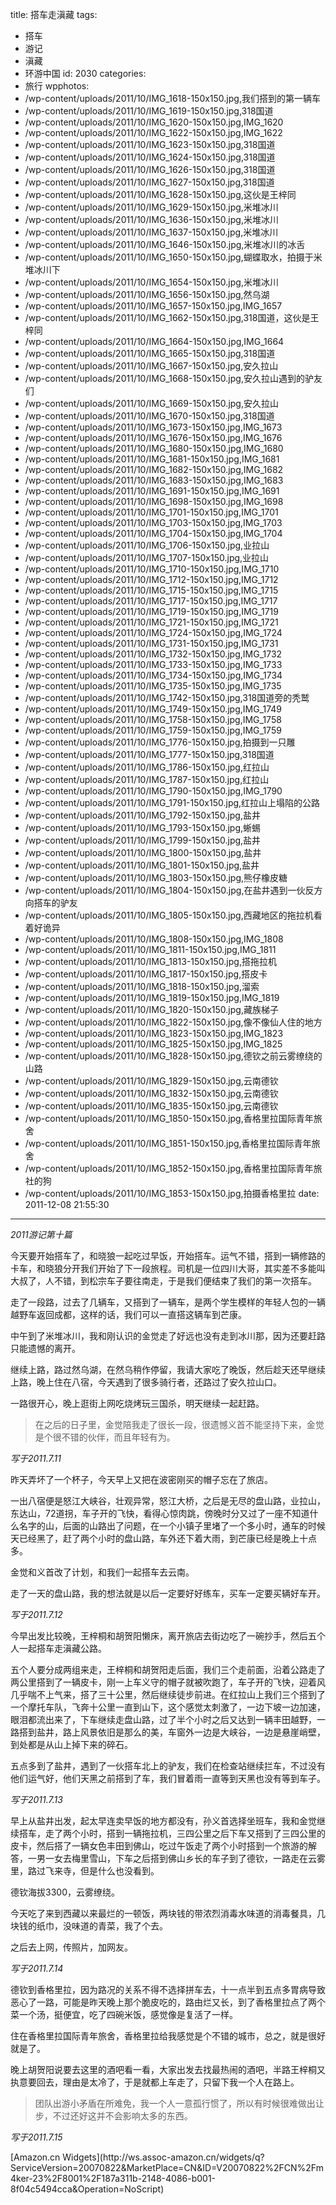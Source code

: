 title: 搭车走滇藏
tags:
  - 搭车
  - 游记
  - 滇藏
  - 环游中国
id: 2030
categories:
  - 旅行
wpphotos:
  - /wp-content/uploads/2011/10/IMG_1618-150x150.jpg,我们搭到的第一辆车
  - /wp-content/uploads/2011/10/IMG_1619-150x150.jpg,318国道
  - /wp-content/uploads/2011/10/IMG_1620-150x150.jpg,IMG_1620
  - /wp-content/uploads/2011/10/IMG_1622-150x150.jpg,IMG_1622
  - /wp-content/uploads/2011/10/IMG_1623-150x150.jpg,318国道
  - /wp-content/uploads/2011/10/IMG_1624-150x150.jpg,318国道
  - /wp-content/uploads/2011/10/IMG_1626-150x150.jpg,318国道
  - /wp-content/uploads/2011/10/IMG_1627-150x150.jpg,318国道
  - /wp-content/uploads/2011/10/IMG_1628-150x150.jpg,这伙是王梓同
  - /wp-content/uploads/2011/10/IMG_1629-150x150.jpg,米堆冰川
  - /wp-content/uploads/2011/10/IMG_1636-150x150.jpg,米堆冰川
  - /wp-content/uploads/2011/10/IMG_1637-150x150.jpg,米堆冰川
  - /wp-content/uploads/2011/10/IMG_1646-150x150.jpg,米堆冰川的冰舌
  - /wp-content/uploads/2011/10/IMG_1650-150x150.jpg,蝴蝶取水，拍摄于米堆冰川下
  - /wp-content/uploads/2011/10/IMG_1654-150x150.jpg,米堆冰川
  - /wp-content/uploads/2011/10/IMG_1656-150x150.jpg,然乌湖
  - /wp-content/uploads/2011/10/IMG_1657-150x150.jpg,IMG_1657
  - /wp-content/uploads/2011/10/IMG_1662-150x150.jpg,318国道，这伙是王梓同
  - /wp-content/uploads/2011/10/IMG_1664-150x150.jpg,IMG_1664
  - /wp-content/uploads/2011/10/IMG_1665-150x150.jpg,318国道
  - /wp-content/uploads/2011/10/IMG_1667-150x150.jpg,安久拉山
  - /wp-content/uploads/2011/10/IMG_1668-150x150.jpg,安久拉山遇到的驴友们
  - /wp-content/uploads/2011/10/IMG_1669-150x150.jpg,安久拉山
  - /wp-content/uploads/2011/10/IMG_1670-150x150.jpg,318国道
  - /wp-content/uploads/2011/10/IMG_1673-150x150.jpg,IMG_1673
  - /wp-content/uploads/2011/10/IMG_1676-150x150.jpg,IMG_1676
  - /wp-content/uploads/2011/10/IMG_1680-150x150.jpg,IMG_1680
  - /wp-content/uploads/2011/10/IMG_1681-150x150.jpg,IMG_1681
  - /wp-content/uploads/2011/10/IMG_1682-150x150.jpg,IMG_1682
  - /wp-content/uploads/2011/10/IMG_1683-150x150.jpg,IMG_1683
  - /wp-content/uploads/2011/10/IMG_1691-150x150.jpg,IMG_1691
  - /wp-content/uploads/2011/10/IMG_1698-150x150.jpg,IMG_1698
  - /wp-content/uploads/2011/10/IMG_1701-150x150.jpg,IMG_1701
  - /wp-content/uploads/2011/10/IMG_1703-150x150.jpg,IMG_1703
  - /wp-content/uploads/2011/10/IMG_1704-150x150.jpg,IMG_1704
  - /wp-content/uploads/2011/10/IMG_1706-150x150.jpg,业拉山
  - /wp-content/uploads/2011/10/IMG_1707-150x150.jpg,业拉山
  - /wp-content/uploads/2011/10/IMG_1710-150x150.jpg,IMG_1710
  - /wp-content/uploads/2011/10/IMG_1712-150x150.jpg,IMG_1712
  - /wp-content/uploads/2011/10/IMG_1715-150x150.jpg,IMG_1715
  - /wp-content/uploads/2011/10/IMG_1717-150x150.jpg,IMG_1717
  - /wp-content/uploads/2011/10/IMG_1719-150x150.jpg,IMG_1719
  - /wp-content/uploads/2011/10/IMG_1721-150x150.jpg,IMG_1721
  - /wp-content/uploads/2011/10/IMG_1724-150x150.jpg,IMG_1724
  - /wp-content/uploads/2011/10/IMG_1731-150x150.jpg,IMG_1731
  - /wp-content/uploads/2011/10/IMG_1732-150x150.jpg,IMG_1732
  - /wp-content/uploads/2011/10/IMG_1733-150x150.jpg,IMG_1733
  - /wp-content/uploads/2011/10/IMG_1734-150x150.jpg,IMG_1734
  - /wp-content/uploads/2011/10/IMG_1735-150x150.jpg,IMG_1735
  - /wp-content/uploads/2011/10/IMG_1742-150x150.jpg,318国道旁的秃鹫
  - /wp-content/uploads/2011/10/IMG_1749-150x150.jpg,IMG_1749
  - /wp-content/uploads/2011/10/IMG_1758-150x150.jpg,IMG_1758
  - /wp-content/uploads/2011/10/IMG_1759-150x150.jpg,IMG_1759
  - /wp-content/uploads/2011/10/IMG_1776-150x150.jpg,拍摄到一只雕
  - /wp-content/uploads/2011/10/IMG_1777-150x150.jpg,318国道
  - /wp-content/uploads/2011/10/IMG_1786-150x150.jpg,红拉山
  - /wp-content/uploads/2011/10/IMG_1787-150x150.jpg,红拉山
  - /wp-content/uploads/2011/10/IMG_1790-150x150.jpg,IMG_1790
  - /wp-content/uploads/2011/10/IMG_1791-150x150.jpg,红拉山上塌陷的公路
  - /wp-content/uploads/2011/10/IMG_1792-150x150.jpg,盐井
  - /wp-content/uploads/2011/10/IMG_1793-150x150.jpg,蜥蜴
  - /wp-content/uploads/2011/10/IMG_1799-150x150.jpg,盐井
  - /wp-content/uploads/2011/10/IMG_1800-150x150.jpg,盐井
  - /wp-content/uploads/2011/10/IMG_1801-150x150.jpg,盐井
  - /wp-content/uploads/2011/10/IMG_1803-150x150.jpg,熊仔橡皮糖
  - /wp-content/uploads/2011/10/IMG_1804-150x150.jpg,在盐井遇到一伙反方向搭车的驴友
  - /wp-content/uploads/2011/10/IMG_1805-150x150.jpg,西藏地区的拖拉机看着好诡异
  - /wp-content/uploads/2011/10/IMG_1808-150x150.jpg,IMG_1808
  - /wp-content/uploads/2011/10/IMG_1811-150x150.jpg,IMG_1811
  - /wp-content/uploads/2011/10/IMG_1813-150x150.jpg,搭拖拉机
  - /wp-content/uploads/2011/10/IMG_1817-150x150.jpg,搭皮卡
  - /wp-content/uploads/2011/10/IMG_1818-150x150.jpg,溜索
  - /wp-content/uploads/2011/10/IMG_1819-150x150.jpg,IMG_1819
  - /wp-content/uploads/2011/10/IMG_1820-150x150.jpg,藏族梯子
  - /wp-content/uploads/2011/10/IMG_1822-150x150.jpg,像不像仙人住的地方
  - /wp-content/uploads/2011/10/IMG_1823-150x150.jpg,IMG_1823
  - /wp-content/uploads/2011/10/IMG_1825-150x150.jpg,IMG_1825
  - /wp-content/uploads/2011/10/IMG_1828-150x150.jpg,德钦之前云雾缭绕的山路
  - /wp-content/uploads/2011/10/IMG_1829-150x150.jpg,云南德钦
  - /wp-content/uploads/2011/10/IMG_1832-150x150.jpg,云南德钦
  - /wp-content/uploads/2011/10/IMG_1835-150x150.jpg,云南德钦
  - /wp-content/uploads/2011/10/IMG_1850-150x150.jpg,香格里拉国际青年旅舍
  - /wp-content/uploads/2011/10/IMG_1851-150x150.jpg,香格里拉国际青年旅舍
  - /wp-content/uploads/2011/10/IMG_1852-150x150.jpg,香格里拉国际青年旅社的狗
  - /wp-content/uploads/2011/10/IMG_1853-150x150.jpg,拍摄香格里拉
date: 2011-12-08 21:55:30
---

_2011游记第十篇_

今天要开始搭车了，和晓狼一起吃过早饭，开始搭车。运气不错，搭到一辆修路的卡车，和晓狼分开我们开始了下一段旅程。司机是一位四川大哥，其实差不多能叫大叔了，人不错，到松宗车子要往南走，于是我们便结束了我们的第一次搭车。

走了一段路，过去了几辆车，又搭到了一辆车，是两个学生模样的年轻人包的一辆越野车返回成都，这样的话，我们可以一直搭这辆车到芒康。

中午到了米堆冰川，我和刚认识的金觉走了好远也没有走到冰川那，因为还要赶路只能遗憾的离开。

继续上路，路过然乌湖，在然乌稍作停留，我请大家吃了晚饭，然后趁天还早继续上路，晚上住在八宿，今天遇到了很多骑行者，还路过了安久拉山口。

一路很开心，晚上逛街上网吃烧烤玩三国杀，明天继续一起赶路。

> 在之后的日子里，金觉陪我走了很长一段，很遗憾义首不能坚持下来，金觉是个很不错的伙伴，而且年轻有为。

_写于2011.7.11_

昨天弄坏了一个杯子，今天早上又把在波密刚买的帽子忘在了旅店。

一出八宿便是怒江大峡谷，壮观异常，怒江大桥，之后是无尽的盘山路，业拉山，东达山，72道拐，车子开的飞快，看得心惊肉跳，傍晚时分又过了一座不知道什么名字的山，后面的山路出了问题，在一个小镇子里堵了一个多小时，通车的时候天已经黑了，赶了两个小时的盘山路，车外还下着大雨，到芒康已经是晚上十点多。

金觉和义首改了计划，和我们一起搭车去云南。

走了一天的盘山路，我的想法就是以后一定要好好练车，买车一定要买辆好车开。

_写于2011.7.12_

今早出发比较晚，王梓桐和胡贺阳懒床，离开旅店去街边吃了一碗抄手，然后五个人一起搭车走滇藏公路。

五个人要分成两组来走，王梓桐和胡贺阳走后面，我们三个走前面，沿着公路走了两公里搭到了一辆皮卡，刚一上车义守的帽子就被吹跑了，车子开的飞快，迎着风几乎喘不上气来，搭了三十公里，然后继续徒步前进。在红拉山上我们三个搭到了一个摩托车队，飞奔十公里一直到山下，这个感觉太刺激了，一边下坡一边加速，眼泪都流出来了，下车继续走盘山路，过了半个小时之后又达到一辆丰田越野，一路搭到盐井，路上风景依旧是那么的美，车窗外一边是大峡谷，一边是悬崖峭壁，到处都是从山上掉下来的碎石。

五点多到了盐井，遇到了一伙搭车北上的驴友，我们在检查站继续拦车，不过没有他们运气好，他们天黑之前搭到了车，我们冒着雨一直等到天黑也没有等到车子。

_写于2011.7.13_

早上从盐井出发，起太早连卖早饭的地方都没有，孙义首选择坐班车，我和金觉继续搭车，走了两个小时，搭到一辆拖拉机，三四公里之后下车又搭到了三四公里的皮卡，然后搭了一辆女色丰田到佛山，吃过午饭走了两个小时搭到一个旅游的解答，一男一女去梅里雪山，下车之后搭到佛山乡长的车子到了德钦，一路走在云雾里，路过飞来寺，但是什么也没看到。

德钦海拔3300，云雾缭绕。

今天吃了来到西藏以来最烂的一顿饭，两块钱的带浓烈消毒水味道的消毒餐具，几块钱的纸巾，没味道的青菜，我了个去。

之后去上网，传照片，加网友。

_写于2011.7.14_

德钦到香格里拉，因为路况的关系不得不选择拼车去，十一点半到五点多胃病导致恶心了一路，可能是昨天晚上那个脆皮吃的，路由烂又长，到了香格里拉点了两个菜一个汤，挺便宜，吃了四碗米饭，感觉像是复活了一样。

住在香格里拉国际青年旅舍，香格里拉给我感觉是个不错的城市，总之，就是很好就是了。

晚上胡贺阳说要去这里的酒吧看一看，大家出发去找最热闹的酒吧，半路王梓桐又执意要回去，理由是太冷了，于是就都上车走了，只留下我一个人在路上。

> 团队出游小矛盾在所难免，我一个人一意孤行惯了，所以有时候很难做出让步，不过还好这并不会影响太多的东西。

_写于2011.7.15_

<script src="http://ws.assoc-amazon.cn/widgets/q?ServiceVersion=20070822&MarketPlace=CN&ID=V20070822/CN/m4ker-23/8001/187a311b-2148-4086-b001-8f04c5494cca" type="text/javascript"> </script> <noscript>[Amazon.cn Widgets](http://ws.assoc-amazon.cn/widgets/q?ServiceVersion=20070822&#038;MarketPlace=CN&#038;ID=V20070822%2FCN%2Fm4ker-23%2F8001%2F187a311b-2148-4086-b001-8f04c5494cca&#038;Operation=NoScript)</noscript> 
